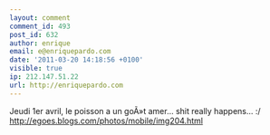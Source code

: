 ```yaml
---
layout: comment
comment_id: 493
post_id: 632
author: enrique
email: e@enriquepardo.com
date: '2011-03-20 14:18:56 +0100'
visible: true
ip: 212.147.51.22
url: http://enriquepardo.com
---
```

Jeudi 1er avril, le poisson a un goÃ»t amer... shit really happens... :/
<a href="http://egoes.blogs.com/photos/mobile/img204.html" rel="nofollow">http://egoes.blogs.com/photos/mobile/img204.html</a>
